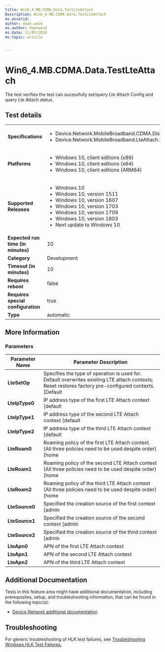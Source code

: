 ```yaml
---
title: Win6_4.MB.CDMA.Data.TestLteAttach
Description: Win6_4.MB.CDMA.Data.TestLteAttach
ms.assetid: 
author: dawn.wood
ms.author: dawnwood
ms.date: 11/05/2018
ms.topic: article


---
```


# Win6_4.MB.CDMA.Data.TestLteAttach

The test verifies the test can sucessfully set/query Lte Attach Config and query Lte Attach status.

## Test details

|||
|---|---|
| **Specifications**  | <ul><li>Device.Network.MobileBroadband.CDMA.Discretional</li><li>Device.Network.MobileBroadband.LteAttach.Discretional</li></ul> |  
| **Platforms**   | <ul><li>Windows 10, client editions (x86)</li><li>Windows 10, client editions (x64)</li><li>Windows 10, client editions (ARM64)</li></ul> |
| **Supported Releases** | <ul><li>Windows 10</li><li>Windows 10, version 1511</li><li>Windows 10, version 1607</li><li>Windows 10, version 1703</li><li>Windows 10, version 1709</li><li>Windows 10, version 1803</li><li>Next update to Windows 10</li></ul> |
|**Expected run time (in minutes)**| 10 |
|**Category**| Development |
|**Timeout (in minutes)**| 10 |
|**Requires reboot**| false |
|**Requires special configuration**| true |
|**Type**| automatic |

## More Information
### Parameters

| Parameter Name |                                                                 Parameter Description                                                                  |
|----------------|--------------------------------------------------------------------------------------------------------------------------------------------------------|
|  **LteSetOp**  | Specifies the type of operation is used for. Default overwrites existing LTE attach contexts; Reset restores factory pre-configured contexts. [Default |
| **LteIpType0** |                                                IP address type of the first LTE Attach context [default                                                |
| **LteIpType1** |                                               IP address type of the second LTE Attach context [default                                                |
| **LteIpType2** |                                                IP address type of the third LTE Attach context [default                                                |
|  **LteRoam0**  |                        Roaming policy of the first LTE Attach context. (All three policies need to be used despite order) [home                        |
|  **LteRoam1**  |                        Roaming policy of the second LTE Attach context (All three policies need to be used despite order) [home                        |
|  **LteRoam2**  |                        Roaming policy of the third LTE Attach context (All three policies need to be used despite order) [home                         |
| **LteSource0** |                                               Specified the creation source of the first context [admin                                                |
| **LteSource1** |                                               Specified the creation source of the second context [admin                                               |
| **LteSource2** |                                               Specified the creation source of the third context [admin                                                |
|  **LteApn0**   |                                                          APN of the first LTE Attach context                                                           |
|  **LteApn1**   |                                                          APN of the second LTE Attach context                                                          |
|  **LteApn2**   |                                                          APN of the third LTE Attach context                                                           |

## Additional Documentation
Tests in this feature area might have additional documentation, including prerequisites, setup, and troubleshooting information, that can be found in the following topic(s): <ul><li>[Device.Network additional documentation](https:///docs.microsoft.com/en-us/windows-hardware/test/hlk/testref/device-network-additional-documentation.md)</li></ul>

## Troubleshooting
For generic troubleshooting of HLK test failures, see [Troubleshooting Windows HLK Test Failures.](https://docs.microsoft.com/en-us/windows-hardware/HLK/troubleshooting.html)
